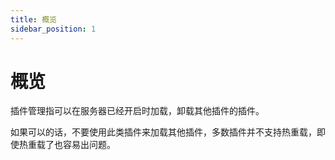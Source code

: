 ```yaml
---
title: 概览
sidebar_position: 1
---
```


# 概览

插件管理指可以在服务器已经开启时加载，卸载其他插件的插件。

如果可以的话，不要使用此类插件来加载其他插件，多数插件并不支持热重载，即使热重载了也容易出问题。
